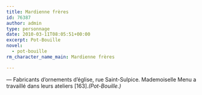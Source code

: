 ```yaml
---
title: Mardienne frères
id: 76387
author: admin
type: personnage
date: 2010-03-11T08:05:51+00:00
excerpt: Pot-Bouille
novel:
  - pot-bouille
rm_character_name_main: Mardienne frères

---
```

— Fabricants d’ornements d’église, rue Saint-Sulpice. Mademoiselle Menu a travaillé dans leurs ateliers [163]._(Pot-Bouille.)_